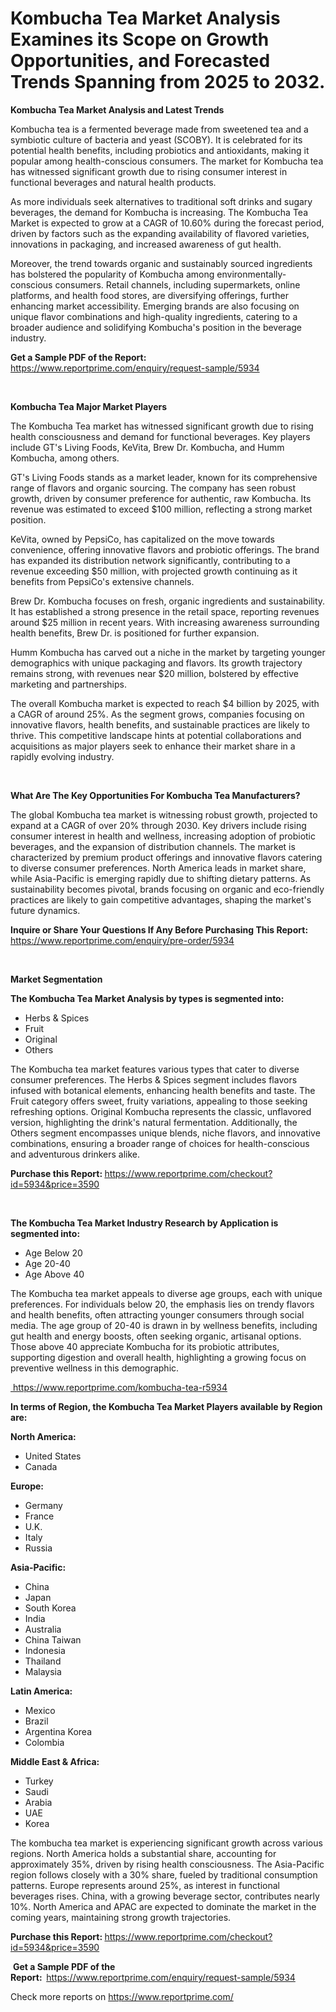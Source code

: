 <p><h1>Kombucha Tea Market Analysis Examines its Scope on Growth Opportunities, and Forecasted Trends Spanning from 2025 to 2032.</h1></p><p><strong>Kombucha Tea Market Analysis and Latest Trends</strong></p>
<p><p>Kombucha tea is a fermented beverage made from sweetened tea and a symbiotic culture of bacteria and yeast (SCOBY). It is celebrated for its potential health benefits, including probiotics and antioxidants, making it popular among health-conscious consumers. The market for Kombucha tea has witnessed significant growth due to rising consumer interest in functional beverages and natural health products.</p><p>As more individuals seek alternatives to traditional soft drinks and sugary beverages, the demand for Kombucha is increasing. The Kombucha Tea Market is expected to grow at a CAGR of 10.60% during the forecast period, driven by factors such as the expanding availability of flavored varieties, innovations in packaging, and increased awareness of gut health. </p><p>Moreover, the trend towards organic and sustainably sourced ingredients has bolstered the popularity of Kombucha among environmentally-conscious consumers. Retail channels, including supermarkets, online platforms, and health food stores, are diversifying offerings, further enhancing market accessibility. Emerging brands are also focusing on unique flavor combinations and high-quality ingredients, catering to a broader audience and solidifying Kombucha's position in the beverage industry. </p></p>
<p><strong>Get a Sample PDF of the Report:&nbsp;</strong> <a href="https://www.reportprime.com/enquiry/request-sample/5934?utm_campaign=3090&utm_medium=2&utm_source=Github&utm_content=ia&utm_term=19032025&utm_id=kombucha-tea">https://www.reportprime.com/enquiry/request-sample/5934</a></p>
<p>&nbsp;</p>
<p><strong>Kombucha Tea Major Market Players</strong></p>
<p><p>The Kombucha Tea market has witnessed significant growth due to rising health consciousness and demand for functional beverages. Key players include GT's Living Foods, KeVita, Brew Dr. Kombucha, and Humm Kombucha, among others. </p><p>GT's Living Foods stands as a market leader, known for its comprehensive range of flavors and organic sourcing. The company has seen robust growth, driven by consumer preference for authentic, raw Kombucha. Its revenue was estimated to exceed $100 million, reflecting a strong market position.</p><p>KeVita, owned by PepsiCo, has capitalized on the move towards convenience, offering innovative flavors and probiotic offerings. The brand has expanded its distribution network significantly, contributing to a revenue exceeding $50 million, with projected growth continuing as it benefits from PepsiCo's extensive channels.</p><p>Brew Dr. Kombucha focuses on fresh, organic ingredients and sustainability. It has established a strong presence in the retail space, reporting revenues around $25 million in recent years. With increasing awareness surrounding health benefits, Brew Dr. is positioned for further expansion.</p><p>Humm Kombucha has carved out a niche in the market by targeting younger demographics with unique packaging and flavors. Its growth trajectory remains strong, with revenues near $20 million, bolstered by effective marketing and partnerships.</p><p>The overall Kombucha market is expected to reach $4 billion by 2025, with a CAGR of around 25%. As the segment grows, companies focusing on innovative flavors, health benefits, and sustainable practices are likely to thrive. This competitive landscape hints at potential collaborations and acquisitions as major players seek to enhance their market share in a rapidly evolving industry.</p></p>
<p>&nbsp;</p>
<p><strong>What Are The Key Opportunities For Kombucha Tea Manufacturers?</strong></p>
<p><p>The global Kombucha tea market is witnessing robust growth, projected to expand at a CAGR of over 20% through 2030. Key drivers include rising consumer interest in health and wellness, increasing adoption of probiotic beverages, and the expansion of distribution channels. The market is characterized by premium product offerings and innovative flavors catering to diverse consumer preferences. North America leads in market share, while Asia-Pacific is emerging rapidly due to shifting dietary patterns. As sustainability becomes pivotal, brands focusing on organic and eco-friendly practices are likely to gain competitive advantages, shaping the market's future dynamics.</p></p>
<p><strong>Inquire or Share Your Questions If Any Before Purchasing This Report:</strong> <a href="https://www.reportprime.com/enquiry/pre-order/5934?utm_campaign=3090&utm_medium=2&utm_source=Github&utm_content=ia&utm_term=19032025&utm_id=kombucha-tea">https://www.reportprime.com/enquiry/pre-order/5934</a></p>
<p>&nbsp;</p>
<p><strong>Market Segmentation</strong></p>
<p><strong>The Kombucha Tea Market Analysis by types is segmented into:</strong></p>
<p><ul><li>Herbs & Spices</li><li>Fruit</li><li>Original</li><li>Others</li></ul></p>
<p><p>The Kombucha tea market features various types that cater to diverse consumer preferences. The Herbs & Spices segment includes flavors infused with botanical elements, enhancing health benefits and taste. The Fruit category offers sweet, fruity variations, appealing to those seeking refreshing options. Original Kombucha represents the classic, unflavored version, highlighting the drink's natural fermentation. Additionally, the Others segment encompasses unique blends, niche flavors, and innovative combinations, ensuring a broader range of choices for health-conscious and adventurous drinkers alike.</p></p>
<p><strong>Purchase this Report:&nbsp;</strong><a href="https://www.reportprime.com/checkout?id=5934&price=3590&utm_campaign=3090&utm_medium=2&utm_source=Github&utm_content=ia&utm_term=19032025&utm_id=kombucha-tea">https://www.reportprime.com/checkout?id=5934&price=3590</a></p>
<p>&nbsp;</p>
<p><strong>The Kombucha Tea Market Industry Research by Application is segmented into:</strong></p>
<p><ul><li>Age Below 20</li><li>Age 20-40</li><li>Age Above 40</li></ul></p>
<p><p>The Kombucha tea market appeals to diverse age groups, each with unique preferences. For individuals below 20, the emphasis lies on trendy flavors and health benefits, often attracting younger consumers through social media. The age group of 20-40 is drawn in by wellness benefits, including gut health and energy boosts, often seeking organic, artisanal options. Those above 40 appreciate Kombucha for its probiotic attributes, supporting digestion and overall health, highlighting a growing focus on preventive wellness in this demographic.</p></p>
<p><a href="https://www.reportprime.com/kombucha-tea-r5934?utm_campaign=3090&utm_medium=2&utm_source=Github&utm_content=ia&utm_term=19032025&utm_id=kombucha-tea">&nbsp;https://www.reportprime.com/kombucha-tea-r5934</a></p>
<p><strong>In terms of Region, the Kombucha Tea Market Players available by Region are:</strong></p>
<p>
    <p> <strong> North America: </strong>
        <ul>
            <li>United States</li>
            <li>Canada</li>
        </ul>
        </p> 
    <p> <strong> Europe: </strong>
        <ul>
            <li>Germany</li>
            <li>France</li>
            <li>U.K.</li>
            <li>Italy</li>
            <li>Russia</li>
        </ul>
        </p> 
    <p> <strong> Asia-Pacific: </strong>
        <ul>
            <li>China</li>
            <li>Japan</li>
            <li>South Korea</li>
            <li>India</li>
            <li>Australia</li>
            <li>China Taiwan</li>
            <li>Indonesia</li>
            <li>Thailand</li>
            <li>Malaysia</li>
        </ul>
        </p> 
    <p> <strong> Latin America: </strong>
        <ul>
            <li>Mexico</li>
            <li>Brazil</li>
            <li>Argentina Korea</li>
            <li>Colombia</li>
        </ul>
        </p> 
    <p> <strong> Middle East & Africa: </strong>
        <ul>
            <li>Turkey</li>
            <li>Saudi</li>
            <li>Arabia</li>
            <li>UAE</li>
            <li>Korea</li>
        </ul>
    </p>
    </p>
<p><p>The kombucha tea market is experiencing significant growth across various regions. North America holds a substantial share, accounting for approximately 35%, driven by rising health consciousness. The Asia-Pacific region follows closely with a 30% share, fueled by traditional consumption patterns. Europe represents around 25%, as interest in functional beverages rises. China, with a growing beverage sector, contributes nearly 10%. North America and APAC are expected to dominate the market in the coming years, maintaining strong growth trajectories.</p></p>
<p><strong>Purchase this Report: </strong><a href="https://www.reportprime.com/checkout?id=5934&price=3590&utm_campaign=3090&utm_medium=2&utm_source=Github&utm_content=ia&utm_term=19032025&utm_id=kombucha-tea">https://www.reportprime.com/checkout?id=5934&price=3590</a></p>
<p>&nbsp;<strong>Get a Sample PDF of the Report:&nbsp;&nbsp;</strong><a href="https://www.reportprime.com/enquiry/request-sample/5934?utm_campaign=3090&utm_medium=2&utm_source=Github&utm_content=ia&utm_term=19032025&utm_id=kombucha-tea">https://www.reportprime.com/enquiry/request-sample/5934</a></p>
<p><strong></strong></p>
<p>Check more reports on <a href="https://www.reportprime.com/?utm_campaign=3090&utm_medium=2&utm_source=Github&utm_content=ia&utm_term=19032025&utm_id=kombucha-tea">https://www.reportprime.com/</a></p>